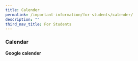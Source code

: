 ```yaml
---
title: Calender
permalink: /important-information/for-students/calender/
description: ""
third_nav_title: For Students
---
```

### **Calendar**

**Google calender**